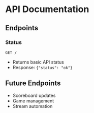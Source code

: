 # API Documentation

## Endpoints

### Status
`GET /`
- Returns basic API status
- Response: `{"status": "ok"}`

## Future Endpoints
- Scoreboard updates
- Game management
- Stream automation
